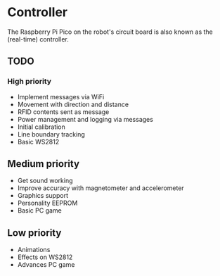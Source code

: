 # Controller
The Raspberry Pi Pico on the robot's circuit board is also known as the (real-time) controller.

## TODO
### High priority
- Implement messages via WiFi
- Movement with direction and distance
- RFID contents sent as message
- Power management and logging via messages
- Initial calibration
- Line boundary tracking
- Basic WS2812

## Medium priority
- Get sound working
- Improve accuracy with magnetometer and accelerometer
- Graphics support
- Personality EEPROM
- Basic PC game

## Low priority
- Animations
- Effects on WS2812
- Advances PC game
